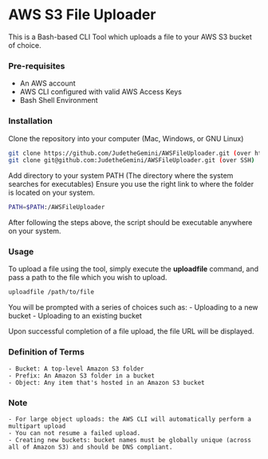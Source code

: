 # AWS S3 File Uploader

This is a Bash-based CLI Tool which uploads a file to your AWS S3 bucket of choice.

### Pre-requisites
- An AWS account
- AWS CLI configured with valid AWS Access Keys
- Bash Shell Environment

### Installation
Clone the repository into your computer (Mac, Windows, or GNU Linux)
```sh
git clone https://github.com/JudetheGemini/AWSFileUploader.git (over https)
git clone git@github.com:JudetheGemini/AWSFileUploader.git (over SSH)
```
Add directory to your system PATH (The directory where the system searches for executables)
Ensure you use the right link to where the folder is located on your system.
```sh
PATH=$PATH:/AWSFileUploader
```
After following the steps above, the script should be executable anywhere on your system.

### Usage
To upload a file using the tool, simply execute the **uploadfile** command, and pass a path to the file which you wish to upload.
```sh
uploadfile /path/to/file
```

You will be prompted with a series of choices such as:
    - Uploading to a new bucket
    - Uploading to an existing bucket
    
Upon successful completion of a file upload, the file URL will be displayed.

### Definition of Terms
    - Bucket: A top-level Amazon S3 folder
    - Prefix: An Amazon S3 folder in a bucket
    - Object: Any item that's hosted in an Amazon S3 bucket


### Note
    - For large object uploads: the AWS CLI will automatically perform a multipart upload 
    - You can not resume a failed upload.
    - Creating new buckets: bucket names must be globally unique (across all of Amazon S3) and should be DNS compliant.